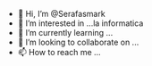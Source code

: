 - 👋 Hi, I’m @Serafasmark
- 👀 I’m interested in ...la informatica
- 🌱 I’m currently learning ...
- 💞️ I’m looking to collaborate on ...
- 📫 How to reach me ...

<!---
Serafasmark/Serafasmark is a ✨ special ✨ repository because its `README.md` (this file) appears on your GitHub profile.
You can click the Preview link to take a look at your changes.
--->
